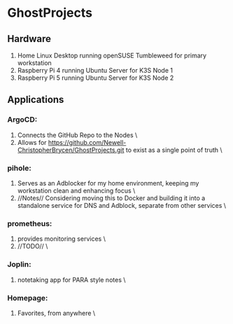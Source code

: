 # GhostProjects

## Hardware
1. Home Linux Desktop running openSUSE Tumbleweed for primary workstation
2. Raspberry Pi 4 running Ubuntu Server for K3S Node 1
3. Raspberry Pi 5 running Ubuntu Server for K3S Node 2

## Applications
### ArgoCD:
1. Connects the GitHub Repo to the Nodes \
2. Allows for https://github.com/Newell-ChristopherBrycen/GhostProjects.git to exist as a single point of truth \

### pihole:
1. Serves as an Adblocker for my home environment, keeping my workstation clean and enhancing focus \
2. //Notes// Considering moving this to Docker and building it into a standalone service for DNS and Adblock, separate from other services \

### prometheus:
1. provides monitoring services \
2. //TODO// \

### Joplin:
1. notetaking app for PARA style notes \

### Homepage:
1. Favorites, from anywhere \
